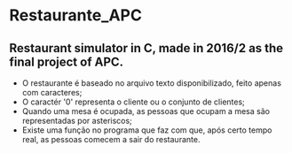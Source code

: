 # Restaurante_APC

## Restaurant simulator in C, made in 2016/2 as the final project of APC.
- O restaurante é baseado no arquivo texto disponibilizado, feito apenas com caracteres;
- O caractér '0' representa o cliente ou o conjunto de clientes; 
- Quando uma mesa é ocupada, as pessoas que ocupam a mesa são representadas por asteriscos;
- Existe uma função no programa que faz com que, após certo tempo real, as pessoas comecem a sair do restaurante.
